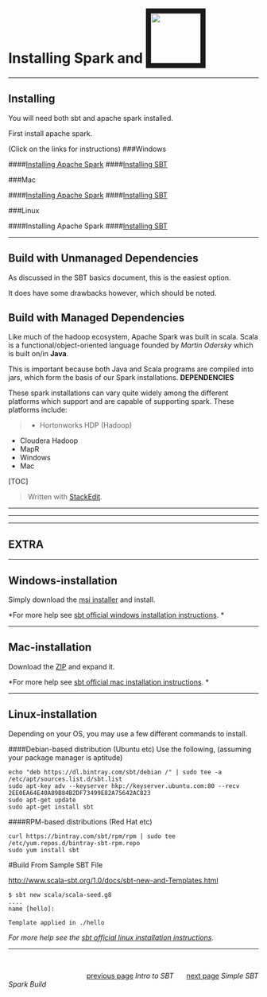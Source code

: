 
Installing Spark and  <a href="http://www.scala-sbt.org"><img src ="http://www.scala-sbt.org/release/docs/files/sbt-logo.svg" width="100" height="100" border="10" ></a>
==================


-------------



Installing 
-----------

You will need both sbt and apache spark installed. 

First install apache spark. 

(Click on the links for instructions)
###Windows

####[Installing Apache Spark](http://www.eaiesb.com/blogs/?p=334)
####[Installing SBT](#windows-installation)


###Mac

####[Installing Apache Spark](https://medium.freecodecamp.org/installing-scala-and-apache-spark-on-mac-os-837ae57d283f)
####[Installing SBT](#mac-installation)


###Linux

####Installing Apache Spark
####[Installing SBT](#linux-installation)

--------


Build with Unmanaged Dependencies
------------
As discussed in the SBT basics document, this is the easiest option. 

It does have some drawbacks however, which should be noted. 



Build with Managed Dependencies
---------------

Like much of the hadoop ecosystem, Apache Spark was built in scala. Scala is a functional/object-oriented language founded by *Martin Odersky* which is built on/in **Java**. <i class="icon-coffee"></i>

This is important because both Java and Scala programs are compiled into jars, which form the basis of our Spark installations. **DEPENDENCIES**

These spark installations can vary quite widely among the different platforms which support and are capable of supporting spark. These platforms include:
>* Hortonworks HDP (Hadoop)
* Cloudera Hadoop 
* MapR
* Windows
* Mac













[TOC]
> Written with [StackEdit](https://stackedit.io/).



----------------------------------------------------------------
----------------------------------------------------------------
----------------------------------------------------------------
EXTRA
---------------------------------------------------------------------------
----------------------------------------------------------------------------------------

Windows-installation 
------------------

Simply download the [msi installer](https://github.com/sbt/sbt/releases/download/v1.0.2/sbt-1.0.2.msi) and install.

*For more help see [sbt official windows installation instructions](http://www.scala-sbt.org/release/docs/Installing-sbt-on-Windows.html). *

--------------

Mac-installation
-----------------
Download the [ZIP](https://github.com/sbt/sbt/releases/download/v1.0.2/sbt-1.0.2.zip) and expand it. 

*For more help see [sbt official mac installation instructions](http://www.scala-sbt.org/release/docs/Installing-sbt-on-Mac.html). *

---------------

Linux-installation
-----------------
Depending on your OS, you may use a few different commands to install. 

####Debian-based distribution (Ubuntu etc)
Use the following, (assuming your package manager is aptitude) 
```ubuntu
echo "deb https://dl.bintray.com/sbt/debian /" | sudo tee -a /etc/apt/sources.list.d/sbt.list
sudo apt-key adv --keyserver hkp://keyserver.ubuntu.com:80 --recv 2EE0EA64E40A89B84B2DF73499E82A75642AC823
sudo apt-get update
sudo apt-get install sbt
```
####RPM-based distributions (Red Hat etc)
```linux
curl https://bintray.com/sbt/rpm/rpm | sudo tee /etc/yum.repos.d/bintray-sbt-rpm.repo
sudo yum install sbt
```



#Build From Sample SBT File

http://www.scala-sbt.org/1.0/docs/sbt-new-and-Templates.html


```
$ sbt new scala/scala-seed.g8
....
name [hello]:

Template applied in ./hello

```


*For more help see the [sbt official linux installation instructions](http://www.scala-sbt.org/0.13/docs/Installing-sbt-on-Linux.html).*


------------


&ensp;
&ensp;
&ensp;

&emsp; &emsp; &emsp; &emsp; &emsp; &emsp; &emsp; &emsp; &emsp;[previous page][1] *Intro to SBT* &ensp; &ensp; [next page][2] *Simple SBT Spark Build*

 






 [1]: https://github.com/GabeChurch/Building-Spark-Projects-with-SBT/blob/master/docs/Intro%20to%20SBT.md
[2]: https://github.com/GabeChurch/Building-Spark-Projects-with-SBT/blob/master/docs/Simple%20SBT%20Spark%20Build.md

